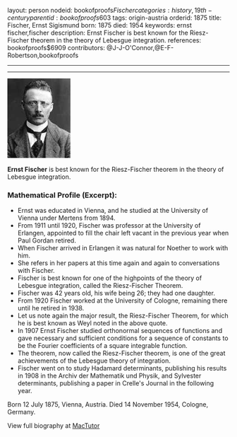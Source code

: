 layout: person
nodeid: bookofproofs$Fischer
categories: history,19th-century
parentid: bookofproofs$603
tags: origin-austria
orderid: 1875
title: Fischer, Ernst Sigismund
born: 1875
died: 1954
keywords: ernst fischer,fischer
description: Ernst Fischer is best known for the Riesz-Fischer theorem in the theory of Lebesgue integration.
references: bookofproofs$6909
contributors: @J-J-O'Connor,@E-F-Robertson,bookofproofs

---



---

![Fischer.jpg](https://github.com/bookofproofs/bookofproofs.github.io/blob/main/_sources/_assets/images/portraits/Fischer.jpg?raw=true)

**Ernst Fischer** is best known for the Riesz-Fischer theorem in the theory of Lebesgue integration.

### Mathematical Profile (Excerpt):
* Ernst was educated in Vienna, and he studied at the University of Vienna under Mertens from 1894.
* From 1911 until 1920, Fischer was professor at the University of Erlangen, appointed to fill the chair left vacant in the previous year when Paul Gordan retired.
* When Fischer arrived in Erlangen it was natural for Noether to work with him.
* She refers in her papers at this time again and again to conversations with Fischer.
* Fischer is best known for one of the highpoints of the theory of Lebesgue integration, called the Riesz-Fischer Theorem.
* Fischer was 42 years old, his wife being 26; they had one daughter.
* From 1920 Fischer worked at the University of Cologne, remaining there until he retired in 1938.
* Let us note again the major result, the Riesz-Fischer Theorem, for which he is best known as Weyl noted in the above quote.
* In 1907 Ernst Fischer studied orthonormal sequences of functions and gave necessary and sufficient conditions for a sequence of constants to be the Fourier coefficients of a square integrable function.
* The theorem, now called the Riesz-Fischer theorem, is one of the great achievements of the Lebesgue theory of integration.
* Fischer went on to study Hadamard determinants, publishing his results in 1908 in the Archiv der Mathematik und Physik, and Sylvester determinants, publishing a paper in Crelle's Journal in the following year.

Born 12 July 1875, Vienna, Austria. Died 14 November 1954, Cologne, Germany.

View full biography at [MacTutor](https://mathshistory.st-andrews.ac.uk/Biographies/Fischer/)
